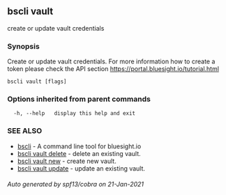 ## bscli vault

create or update vault credentials

### Synopsis

Create or update vault credentials.
For more information how to create a token please 
check the API section https://portal.bluesight.io/tutorial.html 


```
bscli vault [flags]
```

### Options inherited from parent commands

```
  -h, --help   display this help and exit
```

### SEE ALSO

* [bscli](bscli.md)	 - A command line tool for bluesight.io
* [bscli vault delete](bscli_vault_delete.md)	 - delete an existing vault.
* [bscli vault new](bscli_vault_new.md)	 - create new vault.
* [bscli vault update](bscli_vault_update.md)	 - update an existing vault.

###### Auto generated by spf13/cobra on 21-Jan-2021
